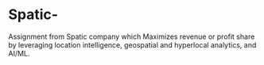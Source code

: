 # Spatic-
Assignment from Spatic company which Maximizes revenue or profit share by leveraging location intelligence, geospatial and hyperlocal analytics, and AI/ML.
